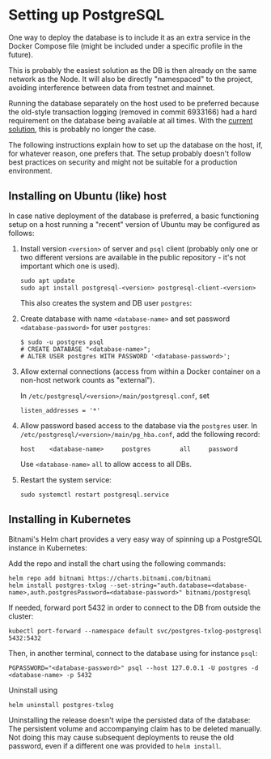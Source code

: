 # Setting up PostgreSQL

One way to deploy the database is to include it as an extra service in the Docker Compose file
(might be included under a specific profile in the future).

This is probably the easiest solution as the DB is then already on the same network as the Node.
It will also be directly "namespaced" to the project, avoiding interference between data from testnet and mainnet.

Running the database separately on the host used to be preferred because the old-style transaction logging (removed in commit 6933166)
had a hard requirement on the database being available at all times.
With the [current solution](./README.md#transaction-logging), this is probably no longer the case.

The following instructions explain how to set up the database on the host, if, for whatever reason, one prefers that.
The setup probably doesn't follow best practices on security and might not be suitable for a production environment.

## Installing on Ubuntu (like) host

In case native deployment of the database is preferred,
a basic functioning setup on a host running a "recent" version of Ubuntu may be configured as follows:

1. Install version `<version>` of server and `psql` client
   (probably only one or two different versions are available in the public repository -
   it's not important which one is used).
   
   ```shell
   sudo apt update
   sudo apt install postgresql-<version> postgresql-client-<version>
   ```
   
   This also creates the system and DB user `postgres`:

2. Create database with name `<database-name>` and set password `<database-password>` for user `postgres`:
   
   ```shell
   $ sudo -u postgres psql
   # CREATE DATABASE "<database-name>";
   # ALTER USER postgres WITH PASSWORD '<database-password>';
   ```

3. Allow external connections (access from within a Docker container on a non-host network counts as "external").
   
   In `/etc/postgresql/<version>/main/postgresql.conf`, set
   
   ```
   listen_addresses = '*'
   ```

4. Allow password based access to the database via the `postgres` user.
   In `/etc/postgresql/<version>/main/pg_hba.conf`, add the following record:
   
   ```
   host    <database-name>     postgres        all     password
   ```
   
   Use `<database-name>` `all` to allow access to all DBs.

5. Restart the system service:
   
   ```shell
   sudo systemctl restart postgresql.service
   ```

## Installing in Kubernetes

Bitnami's Helm chart provides a very easy way of spinning up a PostgreSQL instance in Kubernetes:

Add the repo and install the chart using the following commands:

```shell
helm repo add bitnami https://charts.bitnami.com/bitnami
helm install postgres-txlog --set-string="auth.database=<database-name>,auth.postgresPassword=<database-password>" bitnami/postgresql
```

If needed, forward port 5432 in order to connect to the DB from outside the cluster:

```shell
kubectl port-forward --namespace default svc/postgres-txlog-postgresql 5432:5432
```

Then, in another terminal, connect to the database using for instance `psql`:

```shell
PGPASSWORD="<database-password>" psql --host 127.0.0.1 -U postgres -d <database-name> -p 5432
```

Uninstall using

```shell
helm uninstall postgres-txlog
```

Uninstalling the release doesn't wipe the persisted data of the database:
The persistent volume and accompanying claim has to be deleted manually.
Not doing this may cause subsequent deployments to reuse the old password,
even if a different one was provided to `helm install`.
